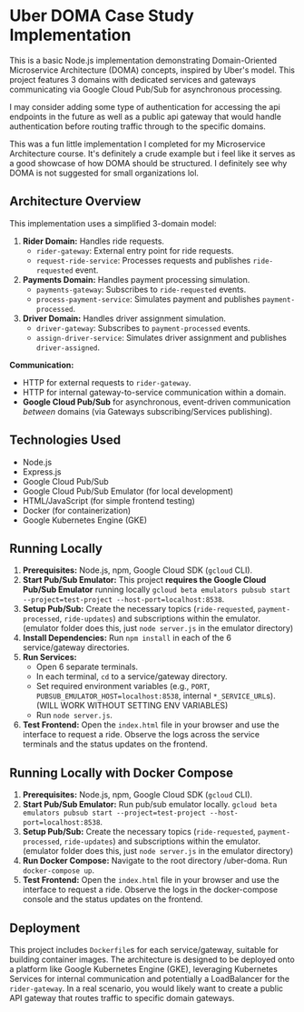 # Uber DOMA Case Study Implementation

This is a basic Node.js implementation demonstrating Domain-Oriented Microservice Architecture (DOMA) concepts, inspired by Uber's model. This project features 3 domains with dedicated services and gateways communicating via Google Cloud Pub/Sub for asynchronous processing.

I may consider adding some type of authentication for accessing the api endpoints in the future as well as a public api gateway that would handle authentication before routing traffic through to the specific domains.

This was a fun little implementation I completed for my Microservice Architecture course. It's definitely a crude example but i feel like it serves as a good showcase of how DOMA should be structured. I definitely see why DOMA is not suggested for small organizations lol.

## Architecture Overview

This implementation uses a simplified 3-domain model:

1.  **Rider Domain:** Handles ride requests.
    *   `rider-gateway`: External entry point for ride requests.
    *   `request-ride-service`: Processes requests and publishes `ride-requested` event.
2.  **Payments Domain:** Handles payment processing simulation.
    *   `payments-gateway`: Subscribes to `ride-requested` events.
    *   `process-payment-service`: Simulates payment and publishes `payment-processed`.
3.  **Driver Domain:** Handles driver assignment simulation.
    *   `driver-gateway`: Subscribes to `payment-processed` events.
    *   `assign-driver-service`: Simulates driver assignment and publishes `driver-assigned`.

**Communication:**

*   HTTP for external requests to `rider-gateway`.
*   HTTP for internal gateway-to-service communication within a domain.
*   **Google Cloud Pub/Sub** for asynchronous, event-driven communication *between* domains (via Gateways subscribing/Services publishing).

## Technologies Used

*   Node.js
*   Express.js
*   Google Cloud Pub/Sub
*   Google Cloud Pub/Sub Emulator (for local development)
*   HTML/JavaScript (for simple frontend testing)
*   Docker (for containerization)
*   Google Kubernetes Engine (GKE)

## Running Locally

1.  **Prerequisites:** Node.js, npm, Google Cloud SDK (`gcloud` CLI).
2.  **Start Pub/Sub Emulator:** This project **requires the Google Cloud Pub/Sub Emulator** running locally `gcloud beta emulators pubsub start --project=test-project --host-port=localhost:8538`.
3.  **Setup Pub/Sub:** Create the necessary topics (`ride-requested`, `payment-processed`, `ride-updates`) and subscriptions within the emulator. (emulator folder does this, just `node server.js` in the emulator directory)
4.  **Install Dependencies:** Run `npm install` in each of the 6 service/gateway directories.
5.  **Run Services:**
    *   Open 6 separate terminals.
    *   In each terminal, `cd` to a service/gateway directory.
    *   Set required environment variables (e.g., `PORT`, `PUBSUB_EMULATOR_HOST=localhost:8538`, internal `*_SERVICE_URL`s). (WILL WORK WITHOUT SETTING ENV VARIABLES)
    *   Run `node server.js`.
6.  **Test Frontend:** Open the `index.html` file in your browser and use the interface to request a ride. Observe the logs across the service terminals and the status updates on the frontend.

## Running Locally with Docker Compose
1. **Prerequisites:** Node.js, npm, Google Cloud SDK (`gcloud` CLI).
2. **Start Pub/Sub Emulator:** Run pub/sub emulator locally. `gcloud beta emulators pubsub start --project=test-project --host-port=localhost:8538`.
3. **Setup Pub/Sub:** Create the necessary topics (`ride-requested`, `payment-processed`, `ride-updates`) and subscriptions within the emulator. (emulator folder does this, just `node server.js` in the emulator directory)
4. **Run Docker Compose:** Navigate to the root directory /uber-doma. Run `docker-compose up`.
5. **Test Frontend:** Open the `index.html` file in your browser and use the interface to request a ride. Observe the logs in the docker-compose console and the status updates on the frontend.

## Deployment

This project includes `Dockerfile`s for each service/gateway, suitable for building container images. The architecture is designed to be deployed onto a platform like Google Kubernetes Engine (GKE), leveraging Kubernetes Services for internal communication and potentially a LoadBalancer for the `rider-gateway`.
In a real scenario, you would likely want to create a public API gateway that routes traffic to specific domain gateways. 
